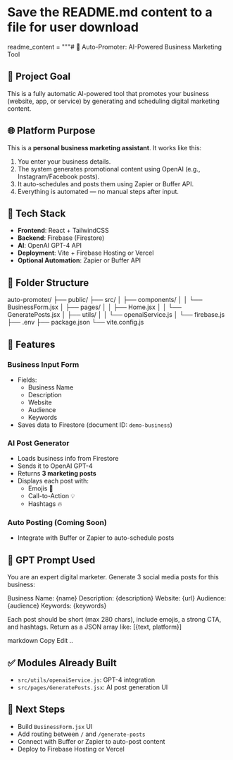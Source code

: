 # Save the README.md content to a file for user download

readme_content = """# 🤖 Auto-Promoter: AI-Powered Business Marketing Tool

## 🚀 Project Goal
This is a fully automatic AI-powered tool that promotes your business (website, app, or service) by generating and scheduling digital marketing content.

## 🌐 Platform Purpose
This is a **personal business marketing assistant**. It works like this:
1. You enter your business details.
2. The system generates promotional content using OpenAI (e.g., Instagram/Facebook posts).
3. It auto-schedules and posts them using Zapier or Buffer API.
4. Everything is automated — no manual steps after input.

## 🧰 Tech Stack
- **Frontend**: React + TailwindCSS
- **Backend**: Firebase (Firestore)
- **AI**: OpenAI GPT-4 API
- **Deployment**: Vite + Firebase Hosting or Vercel
- **Optional Automation**: Zapier or Buffer API

## 📁 Folder Structure
auto-promoter/
├── public/
├── src/
│ ├── components/
│ │ └── BusinessForm.jsx
│ ├── pages/
│ │ ├── Home.jsx
│ │ └── GeneratePosts.jsx
│ ├── utils/
│ │ └── openaiService.js
│ └── firebase.js
├── .env
├── package.json
└── vite.config.js

## 🔑 Features

### Business Input Form
- Fields:
  - Business Name
  - Description
  - Website
  - Audience
  - Keywords
- Saves data to Firestore (document ID: `demo-business`)

### AI Post Generator
- Loads business info from Firestore
- Sends it to OpenAI GPT-4
- Returns **3 marketing posts**
- Displays each post with:
  - Emojis 🎯
  - Call-to-Action 💡
  - Hashtags 🔥

### Auto Posting (Coming Soon)
- Integrate with Buffer or Zapier to auto-schedule posts

## 🧠 GPT Prompt Used
You are an expert digital marketer. Generate 3 social media posts for this business:

Business Name: {name}
Description: {description}
Website: {url}
Audience: {audience}
Keywords: {keywords}

Each post should be short (max 280 chars), include emojis, a strong CTA, and hashtags.
Return as a JSON array like: [{text, platform}]

markdown
Copy
Edit
..

## ✅ Modules Already Built
- `src/utils/openaiService.js`: GPT-4 integration
- `src/pages/GeneratePosts.jsx`: AI post generation UI

## 📌 Next Steps
- Build `BusinessForm.jsx` UI
- Add routing between `/` and `/generate-posts`
- Connect with Buffer or Zapier to auto-post content
- Deploy to Firebase Hosting or Vercel
